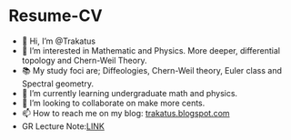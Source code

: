 # Resume-CV
- 👋 Hi, I’m @Trakatus
- 👀 I’m interested in Mathematic and Physics. More deeper, differential topology and Chern-Weil Theory.
- 📚 My study foci are; Diffeologies, Chern-Weil theory, Euler class and Spectral geometry.
- 🌱 I’m currently learning undergraduate math and physics.
- 💞️ I’m looking to collaborate on make more cents.
- 📫 How to reach me on my blog: [trakatus.blogspot.com](trakatus.blogspot.com)
- GR Lecture Note:[LINK](https://drive.google.com/file/d/1zC_7CGeoxSYD5eSvgMqepl9q4cB0rdsl/view?usp=sharing)
